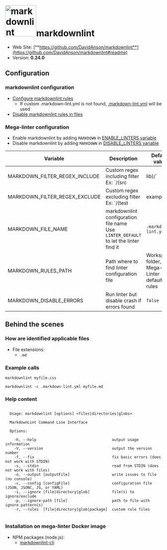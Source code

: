 <!-- markdownlint-disable MD033 MD041 -->
<!-- Generated by .automation/build.py, please do not update manually -->
# <a href="https://github.com/DavidAnson/markdownlint" target="blank" title="Visit linter Web Site"><img src="https://davidanson.gallerycdn.vsassets.io/extensions/davidanson/vscode-markdownlint/0.37.1/1601748708034/Microsoft.VisualStudio.Services.Icons.Default" alt="markdownlint" height="100px"></a>markdownlint

- Web Site: [**https://github.com/DavidAnson/markdownlint**](https://github.com/DavidAnson/markdownlint#readme)
- Version: **0.24.0**

## Configuration

### markdownlint configuration

- [Configure markdownlint rules](https://github.com/DavidAnson/markdownlint#optionsconfig)
  - If custom .markdown-lint.yml is not found, [.markdown-lint.yml](https://github.com/nvuillam/mega-linter/tree/master/TEMPLATES/.markdown-lint.yml) will be used
- [Disable markdownlint rules in files](https://github.com/DavidAnson/markdownlint#configuration)

### Mega-linter configuration

- Enable markdownlint by adding `MARKDOWN` in [ENABLE_LINTERS variable](https://github.com/nvuillam/mega-linter#activation-and-deactivation)
- Disable markdownlint by adding `MARKDOWN` in [DISABLE_LINTERS variable](https://github.com/nvuillam/mega-linter#activation-and-deactivation)

| Variable | Description | Default value |
| ----------------- | -------------- | -------------- |
| MARKDOWN_FILTER_REGEX_INCLUDE | Custom regex including filter<br/>Ex: `\/(src|lib)\/` |  |
| MARKDOWN_FILTER_REGEX_EXCLUDE | Custom regex excluding filter<br/>Ex: `\/(test|examples)\/` |  |
| MARKDOWN_FILE_NAME | markdownlint configuration file name</br>Use `LINTER_DEFAULT` to let the linter find it | `.markdown-lint.yml` |
| MARKDOWN_RULES_PATH | Path where to find linter configuration file | Workspace folder, then Mega-Linter default rules |
| MARKDOWN_DISABLE_ERRORS | Run linter but disable crash if errors found | `false` |

## Behind the scenes

### How are identified applicable files

- File extensions:
  - `.md`


### Example calls

```shell
markdownlint myfile.css
```

```shell
markdownlint -c .markdown-lint.yml myfile.md
```


### Help content

```shell

  Usage: markdownlint [options] <files|directories|globs>

  MarkdownLint Command Line Interface

  Options:

    -h, --help                                  output usage information
    -V, --version                               output the version number
    -f, --fix                                   fix basic errors (does not work with STDIN)
    -s, --stdin                                 read from STDIN (does not work with files)
    -o, --output [outputFile]                   write issues to file (no console)
    -c, --config [configFile]                   configuration file (JSON, JSONC, JS, or YAML)
    -i, --ignore [file|directory|glob]          file(s) to ignore/exclude
    -p, --ignore-path [file]                    path to file with ignore pattern(s)
    -r, --rules  [file|directory|glob|package]  custom rule files


```

### Installation on mega-linter Docker image

- NPM packages (node.js):
  - [markdownlint-cli](https://www.npmjs.com/package/markdownlint-cli)
